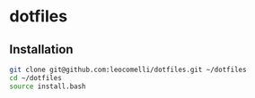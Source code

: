 # dotfiles

## Installation

```bash
git clone git@github.com:leocomelli/dotfiles.git ~/dotfiles
cd ~/dotfiles
source install.bash
```
